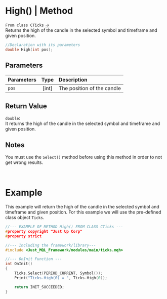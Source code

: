 # High() | Method
`From class CTicks` [->](ticks.md) <br>
Returns the high of the candle in the selected symbol and timeframe and given position.

```cpp
//Declaration with its parameters
double High(int pos);
```

## Parameters
| Parameters | Type  | Description                |
| :--------- | :---: | :------------------------- |
| `pos`      | [int] | The position of the candle |

## Return Value
`double`: <br>
It returns the high of the candle in the selected symbol and timeframe and given position.

## Notes
You must use the `Select()` method before using this method in order to not get wrong results. <br>

<br>

# Example
This example will return the high of the candle in the selected symbol and timeframe and given position. For this example we will use the pre-defined class object `Ticks`.

```cpp
//--- EXAMPLE OF METHOD High() FROM CLASS CTicks ---
#property copyright "Just Up Corp"
#property strict

//--- Including the framework/library---
#include <Just_MQL_Framework/modules/main/ticks.mqh>

//--- OnInit Function ---
int OnInit()
{
    Ticks.Select(PERIOD_CURRENT, Symbol());
    Print("Ticks.High(0) = ", Ticks.High(0));

    return INIT_SUCCEEDED;
}
```